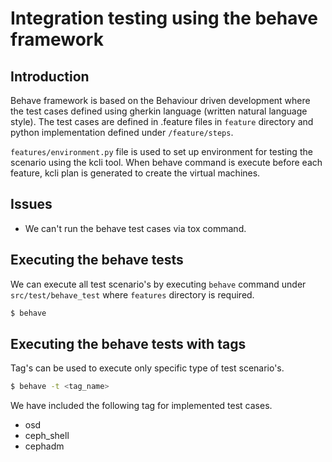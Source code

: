 # Integration testing using the behave framework


## Introduction

Behave framework is based on the Behaviour driven development where the test cases defined using gherkin language (written natural language style). The test cases are defined in .feature files in `feature` directory and python implementation defined under `/feature/steps`.

`features/environment.py` file is used to set up environment for testing the scenario using the kcli tool. When behave command is execute before each feature, kcli plan is generated to create the virtual machines.

## Issues

* We can't run the behave test cases via tox command.

## Executing the behave tests

We can execute all test scenario's by executing `behave` command under `src/test/behave_test` where `features` directory is required.

```bash
$ behave
```

## Executing the behave tests with tags

Tag's can be used to execute only specific type of test scenario's.

```bash
$ behave -t <tag_name>
```

We have included the following tag for implemented test cases.
* osd
* ceph_shell
* cephadm
